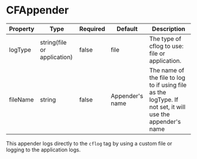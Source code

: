 # CFAppender

| Property | Type                        | Required | Default         | Description                                                                                              |
| -------- | --------------------------- | -------- | --------------- | -------------------------------------------------------------------------------------------------------- |
| logType  | string(file or application) | false    | file            | The type of cflog to use: file or application.                                                           |
| fileName | string                      | false    | Appender's name | The name of the file to log to if using file as the logType. If not set, it will use the appender's name |

This appender logs directly to the `cflog` tag by using a custom file or logging to the application logs.
